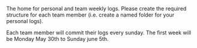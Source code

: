 The home for personal and team weekly logs.  Please create the required structure for each team member (i.e. create a named folder for your personal logs).

Each team member will commit their logs every sunday. The first week will be Monday May 30th to Sunday june 5th.
